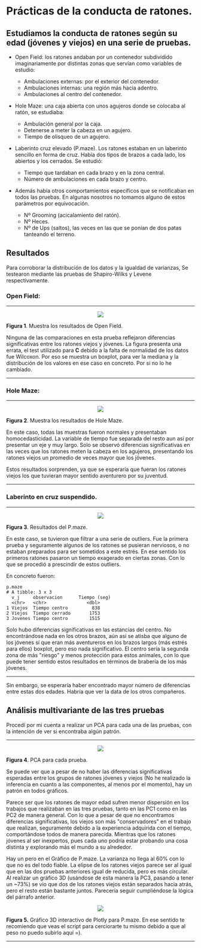 # Prácticas de la conducta de ratones.

## Estudiamos la conducta de ratones según su edad (jóvenes y viejos) en una serie de pruebas.

* Open Field: los ratones andaban por un contenedor subdividido imaginariamente por distintas zonas que servían como variables de estudio:
   - Ambulaciones externas: por el exterior del contenedor.
   - Ambulaciones internas: una región más hacia adentro.
   - Ambulaciones al centro del contenedor.
   
* Hole Maze: una caja abierta con unos agujeros donde se colocaba al ratón, se estudiaba:
  - Ambulación general por la caja.
  - Detenerse a meter la cabeza en un agujero.
  - Tiempo de olisqueo de un agujero.
  
* Laberinto cruz elevado (P.maze). Los ratones estaban en un laberinto sencillo en forma de cruz. Había dos tipos de brazos a cada lado, los abiertos y los cerrados. Se estudió:
  - Tiempo que tardaban en cada brazo y en la zona central.
  - Número de ambulaciones en cada brazo y centro.

* Además había otros comportamientos específicos que se notificaban en todos las pruebas. En algunas nosotros no tomamos alguno de estos parámetros por equivocación.
  - Nº Grooming (acicalamiento del ratón). 
  - Nº Heces.
  - Nº de Ups (saltos), las veces en las que se ponían de dos patas tanteando el terreno.

## Resultados 

Para corroborar la distribución de los datos y la igualdad de varianzas, Se testearon mediante las pruebas de Shapiro-Wilks y Levene respectivamente.

### **Open Field:**

---

<p align="center">
 
  <img src="https://github.com/Juankkar/cuarto_carrera/blob/main/FAA/conducta/graficas/om.png" />

</p>

**Figura 1**. Muestra los resultados de Open Field.

Ninguna de las comparaciones en esta prueba reflejaron diferencias significativas entre los ratones viejos y jóvenes. La figura presenta una errata, el test utilizado para **C** debido a la falta de normalidad de los datos fue Wilcoxon. Por eso se muestra un boxplot, para ver la mediana y la distribución de los valores en ese caso en concreto. Por si no lo he cambiado.  

---

### **Hole Maze:**


---

<p align="center">
 
  <img src="https://github.com/Juankkar/cuarto_carrera/blob/main/FAA/conducta/graficas/hm.png" />

</p>

**Figura 2**. Muestra los resultados de Hole Maze. 

En este caso, todas las muestras fueron normales y presentaban homocedasticidad. La variable de tiempo fue separada del resto aun así por presentar un eje y muy largo. Solo se observó diferencias significativas en las veces que los ratones meten la cabeza en los agujeros, presentando los ratones viejos un promedio de veces mayor que los jóvenes.

Estos resultados sorprenden, ya que se esperaría que fueran los ratones viejos los que tuvieran mayor sentido aventurero por su juventud.

---

### **Laberinto en cruz suspendido**.

---

<p align="center">
 
  <img src="https://github.com/Juankkar/cuarto_carrera/blob/main/FAA/conducta/graficas/Rplot05.png" />

</p>

**Figura 3**. Resultados del P.maze.

En este caso, se tuvieron que filtrar a una serie de outliers. Fue la primera prueba y seguramente algunos de los ratones se pusieran nerviosos, o no estaban preparados para ser sometidos a este estrés. En ese sentido los primeros ratones pasaron un tiempo exagerado en ciertas zonas. Con lo que se procedió a prescindir de estos outliers.

En concreto fueron:

```
p.maze
# A tibble: 3 x 3
  v_j     observacion      Tiempo (seg) 
  <chr>   <chr>               <dbl>
1 Viejos  Tiempo centro         838
2 Viejos  Tiempo cerrado       1753
3 Jovenes Tiempo centro        1515
```

Solo hubo diferencias significativas en las estancias del centro. No encontrándose nada en los otros brazos, aún así se atisba que alguno de los jóvenes sí que eran más aventureros en los brazos largos (más estrés para ellos) boxplot, pero eso nada significativo. El centro sería la segunda zona de más "riesgo" y menos protección para estos animales, con lo que puede tener sentido estos resultados en términos de brabería de los más jóvenes.

---

Sin embargo, se esperaría haber encontrado mayor número de diferencias entre estas dos edades. Habría que ver la data de los otros compañeros.

## **Análisis multivariante de las tres pruebas**

Procedí por mi cuenta a realizar un PCA para cada una de las pruebas, con la intención de ver si encontraba algún patrón.

---

<p align="center">
 
  <img src="https://github.com/Juankkar/cuarto_carrera/blob/main/FAA/conducta/graficas/Rplot07.png" />

</p>

**Figura 4**. PCA para cada prueba. 

Se puede ver que a pesar de no haber las diferencias significativas esperadas entre los grupos de ratones jóvenes y viejos (No he realizado la inferencia en cuanto a las componentes, al menos por el momento), hay un patrón en todos gráficos.

Parece ser que los ratones de mayor edad sufren menor dispersión en los trabajos que realizaban en las tres pruebas, tanto en las PC1 como en las PC2 de manera general. Con lo que a pesar de que no encontramos diferencias significativas, los viejos son más "conservadores" en el trabajo que realizan, seguramente debido a la experiencia adquirida con el tiempo, comportándose todos de manera parecida. Mientras que los ratones jóvenes al ser inexpertos, pues cada uno podría estar probando una cosa distinta y explorando más el mundo a su alrededor.

Hay un pero en el Gráfico de P.maze. La varianza no llega al 60% con lo que no es del todo fiable. La elipse de los ratones viejos parece ser al igual que en las dos pruebas anteriores igual de reducida, pero es más circular. Al realizar un gráfico 3D (usándose de esta manera la PC3, pasando a tener un ~73%) se vio que dos de los ratones viejos están separados hacia atrás, pero el resto están bastante juntos. Parecería seguir cumpliéndose la lógica del párrafo anterior.

<p align="center">
 
  <img src="https://github.com/Juankkar/cuarto_carrera/blob/main/FAA/conducta/graficas/Rplot06.png" />

</p>

**Figura 5.** Gráfico 3D interactivo de Plotly para P.maze. En ese sentido te recomiendo que veas el script para cerciorarte tu mismo debido a que al peso no puedo subirlo aquí =).

---
